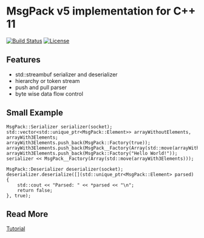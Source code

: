# MsgPack v5 implementation for C++ 11

[![Build Status](https://travis-ci.org/Lichtso/netLink.svg)](https://travis-ci.org/Lichtso/netLink)
[![License](https://img.shields.io/badge/License-ZLIB-brightgreen.svg)](http://en.wikipedia.org/wiki/Zlib_License)

## Features
* std::streambuf serializer and deserializer
* hierarchy or token stream
* push and pull parser
* byte wise data flow control

## Small Example

    MsgPack::Serializer serializer(socket);  
    std::vector<std::unique_ptr<MsgPack::Element>> arrayWithoutElements, arrayWith3Elements;
    arrayWith3Elements.push_back(MsgPack::Factory(true));
    arrayWith3Elements.push_back(MsgPack__Factory(Array(std::move(arrayWithoutElements))));
    arrayWith3Elements.push_back(MsgPack::Factory("Hello World!"));  
    serializer << MsgPack__Factory(Array(std::move(arrayWith3Elements)));

    MsgPack::Deserializer deserializer(socket);  
    deserializer.deserialize([](std::unique_ptr<MsgPack::Element> parsed) {
        std::cout << "Parsed: " << *parsed << "\n";
        return false;
    }, true);

## Read More

[Tutorial](https://github.com/Lichtso/netLink/wiki/MsgPack)
